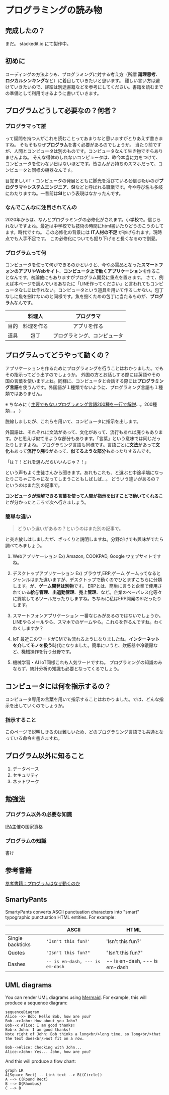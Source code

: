 # プログラミングの読み物
## 完成したの？
まだ。
stackedit.io
にて製作中。

##  初めに

コーディングの方法よりも、プログラミングに対する考え方（所謂 **論理思考**、**ロジカルシンキング**など）に着目していきたいと思います。
難しい言い方は避けていきたいので、詳細は別途書籍などを参考にしてください。書籍を読むまでの準備として利用できるように書いていきます。

## プログラムどうして必要なの？何者？

### プログラマって誰
って疑問を持つ人がこれを読むことってあまりなと思いますがとりあえず書きますね。
そもそもなぜ**プログラム**を書く必要があるのでしょうか。
当たり前ですが、人間とコンピュータは別のものです。コンピュータなんて生き物ですらありませんよね。
そんな得体のしれないコンピュータは、昨今本当に力をつけて、コンピュータを使わない日はないほどです。皆さんがお持ちのスマホだって、コンピュータと同様の機器なんです。

目覚ましいIT・コンピュータの発展とともに脚光を浴びている~~と信じたい~~のが**プログラマ**や**システムエンジニア**、**SI**などと呼ばれる職業です。今や呼び名も多岐にわたりますね。一昔前は**SI**という表現はなかったんです。

### なんでこんなに注目されてんの
2020年からは、なんとプログラミングの必修化がされます。小学校で。信じられないですよね。最近は中学校でも技術の時間にhtml書いたりどうのこうのしてます。時代ですね。
この必修化の背景には **IT人材の不足** が挙げられます。現時点でも人手不足です。
この必修化についても掘り下げると長くなるので割愛。

### プログラムって何
コンピュータを使って何ができるのかというと、今や必需品となった**スマートフォンのアプリ**や**Webサイト**、**コンピュータ上で動くアプリケーション**を作ることなんです。勿論他にもありますがプログラム開発に重点を置きます。
さて、例えば本ページを読んでいるあなたに「LINE作ってください」と言われてもコンピュータなしには作れない。コンピュータという道具を用いて作るしかない。包丁なしに魚を捌けないのと同様です。魚を捌くための包丁に当たるものが、**プログラム**なんです。

|  | 料理人 |  プログラマ |
|:--------:| :-------------:| :-------------:|
| 目的 | 料理を作る | アプリを作る |
| 道具 | 包丁 | プログラミング、コンピュータ |

## プログラムってどうやって動くの？

アプリケーションを作るためにプログラミングを行うことはわかりました。でもその指示ってどう出すのでしょうか。
外国の方とお話しする際には英語やその国の言葉を使いますよね。同様に、コンピュータと会話する際には**プログラミング言語**を使うんです。外国語が１種類でないように、プログラミング言語も１種類ではありません。

※ ちなみに
( [主要でもないプログラミング言語200種を一行で解説](https://qiita.com/make_now_just/items/b2ab19f954417c71848d)…。200種類…。 )


脱線しましたが、これらを用いて、コンピュータに指示を出します。

外国語は、それぞれに文法があって、文化があって、流行もあれば廃りもあります。かと思えば似てるような部分もあります。「言葉」という意味では同じだったりしますよね。
プログラミング言語も同様です。言語ごとに**文法**があって**文化**もあって**流行り廃り**があって、**似てるような部分**もあったりするんです。

「は？！どれを選んだらいいんじゃ？！」

という声もよく生徒さんから聞きます。あれもこれも、と選ぶと中途半端になったりごちゃごちゃになってしまうこともしばしば…。
どういう違いがあるの？というのはまた別の記事で。

**コンピュータが理解できる言葉を使って人間が指示を出すことで動いてくれる**ことが分かったところで次へ行きましょう。


### 簡単な違い
> どういう違いがあるの？というのはまた別の記事で。

と突き放しはしましたが、ざっくりと説明しますね。分野だけでも興味がでたら調べてみましょう。
1. Webアプリケーション
Ex) Amazon, COOKPAD, Google
ウェブサイトですね。

1. デスクトップアプリケーション
Ex) ブラウザ,ERP,ゲーム
ゲームってなるとジャンルはまた違いますが、デスクトップで動くのでひとまずこちらに分類します。が、**ゲーム開発は別物**です。
ERPとは、簡単に言うと企業で使用されている**給与管理**、**出退勤管理**、**売上管理**、など。企業のペーパレス化等々に貢献してるツールだったりしますね。ちなみに私はERP開発のSIだったりします。

1. スマートフォンアプリケーション
一番なじみがあるのではないでしょうか。LINEやらメールやら、スマホでのゲームやら。これらを作るんですね。わくわくしますか？

1. IoT
最近このワードがCMでも流れるようになりましたね。**インターネットを介してモノを扱う**時代になりました。簡単にいうと、炊飯器や冷暖房など、機械操作を行う分野です。

1. 機械学習・AI
IoT同様これも人気ワードですね。
プログラミングの知識のみならず、統計分析の知識も必要となってくるでしょう。

## コンピュータには何を指示するの？
コンピュータ専用の言葉を用いて指示することはわかりました。では、どんな指示を出していくのでしょうか。
### 指示すること
このページで説明しきるのは難しいため、どのプログラミング言語でも共通となっている命令を書きますね。


## プログラム以外に知ること

1. データベース
2. セキュリティ
3. ネットワーク

## 勉強法

### プログラム以外の必要な知識
[IPA](https://www.ipa.go.jp/)主催の国家資格

### プログラムの知識
書け


## 参考書籍
[参考書籍：プログラムはなぜ動くのか](https://www.amazon.co.jp/%E3%83%97%E3%83%AD%E3%82%B0%E3%83%A9%E3%83%A0%E3%81%AF%E3%81%AA%E3%81%9C%E5%8B%95%E3%81%8F%E3%81%AE%E3%81%8B-%E7%AC%AC%EF%BC%92%E7%89%88-%E7%9F%A5%E3%81%A3%E3%81%A6%E3%81%8A%E3%81%8D%E3%81%9F%E3%81%84%E3%83%97%E3%83%AD%E3%82%B0%E3%83%A9%E3%83%A0%E3%81%AE%E5%9F%BA%E7%A4%8E%E7%9F%A5%E8%AD%98-%E7%9F%A2%E6%B2%A2%E4%B9%85%E9%9B%84/dp/4822283151)


## SmartyPants

SmartyPants converts ASCII punctuation characters into "smart" typographic punctuation HTML entities. For example:

|                |ASCII                          |HTML                         |
|----------------|-------------------------------|-----------------------------|
|Single backticks|`'Isn't this fun?'`            |'Isn't this fun?'            |
|Quotes          |`"Isn't this fun?"`            |"Isn't this fun?"            |
|Dashes          |`-- is en-dash, --- is em-dash`|-- is en-dash, --- is em-dash|


## UML diagrams

You can render UML diagrams using [Mermaid](https://mermaidjs.github.io/). For example, this will produce a sequence diagram:

```mermaid
sequenceDiagram
Alice ->> Bob: Hello Bob, how are you?
Bob-->>John: How about you John?
Bob--x Alice: I am good thanks!
Bob-x John: I am good thanks!
Note right of John: Bob thinks a long<br/>long time, so long<br/>that the text does<br/>not fit on a row.

Bob-->Alice: Checking with John...
Alice->John: Yes... John, how are you?
```

And this will produce a flow chart:

```mermaid
graph LR
A[Square Rect] -- Link text --> B((Circle))
A --> C(Round Rect)
B --> D{Rhombus}
C --> D
```
<!--stackedit_data:
eyJoaXN0b3J5IjpbMTkyNjA4Nzk1MSw2MjI0MDgyMjksLTMwMj
A5ODcxNiwxNjc4NzI3NDc3LC0xNzQzNDY0NDY5XX0=
-->